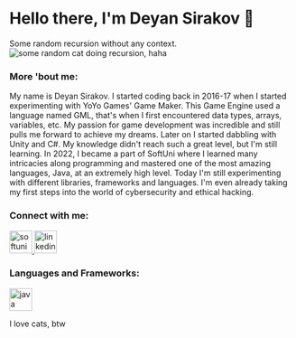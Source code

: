 # Hello there, I'm Deyan Sirakov 👋 
Some random recursion without any context.
<img src="https://64.media.tumblr.com/tumblr_mdq4zdIq7u1rx5st2o1_500.gif" alt="some random cat doing recursion, haha">

### More 'bout me:
My name is Deyan Sirakov. I started coding back in 2016-17 when I started experimenting with YoYo Games' Game Maker. This Game Engine used a language named GML, that's when I first encountered data types, arrays, variables, etc. My passion for game development was incredible and still pulls me forward to achieve my dreams. Later on I started dabbling with Unity and C#. My knowledge didn't reach such a great level, but I'm still learning. In 2022, I became a part of SoftUni where I learned many intricacies along programming and mastered one of the most amazing languages, Java, at an extremely high level. Today I'm still experimenting with different libraries, frameworks and languages. I'm even already taking my first steps into the world of cybersecurity and ethical hacking.

### Connect with me:

<a href="https://softuni.bg/users/profile/show?username=Deyan2306" target="_blank" rel="noreferrer"> <img src="https://upload.wikimedia.org/wikipedia/commons/7/76/Logo_Software_University_%28SoftUni%29_-_blue.png" alt="softuni" width="40" height="40"/> </a> <a href="https://www.linkedin.com/in/deyan-sirakov-b6a421237/" target="_blank" rel="noreferrer"> <img src="https://upload.wikimedia.org/wikipedia/commons/thumb/c/ca/LinkedIn_logo_initials.png/768px-LinkedIn_logo_initials.png" alt="linkedin" width="40" height="40"/> </a>

### Languages and Frameworks:

<a href="https://www.java.com/en/" target="_blank" rel="noreferrer"> <img src="https://www.probytes.net/wp-content/uploads/2019/07/java-logo-vector-768x768.png" alt="java" width="40" height="40"/> </a>

I love cats, btw
